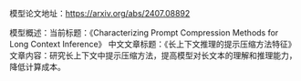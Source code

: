 模型论文地址：https://arxiv.org/abs/2407.08892

模型概述：当前标题：《Characterizing Prompt Compression Methods for Long Context Inference》
中文文章标题：《长上下文推理的提示压缩方法特征》
文章内容：研究长上下文中提示压缩方法，提高模型对长文本的理解和推理能力，降低计算成本。
